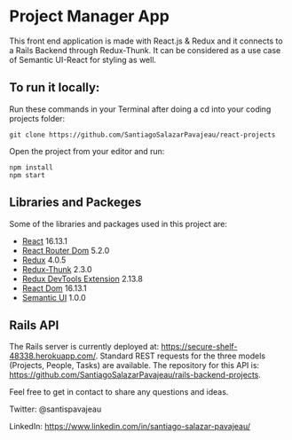 # Project Manager App

This front end application is made with React.js & Redux and it connects to a Rails Backend through Redux-Thunk. It can be considered as a use case of Semantic UI-React for styling as well.

## To run it locally:

Run these commands in your Terminal after doing a cd into your coding projects folder:

```
git clone https://github.com/SantiagoSalazarPavajeau/react-projects
```

Open the project from your editor and run:

```
npm install
npm start
```

## Libraries and Packeges

Some of the libraries and packages used in this project are:

 * [React](https://reactjs.org/) 16.13.1
 * [React Router Dom](https://www.npmjs.com/package/react-router-dom) 5.2.0
 * [Redux](https://redux.js.org/) 4.0.5
 * [Redux-Thunk](https://github.com/reduxjs/redux-thunk) 2.3.0
 * [Redux DevTools Extension](https://github.com/zalmoxisus/redux-devtools-extension) 2.13.8
 * [React Dom](https://reactjs.org/docs/rendering-elements.html) 16.13.1
 * [Semantic UI](https://react.semantic-ui.com/) 1.0.0

## Rails API

The Rails server is currently deployed at: https://secure-shelf-48338.herokuapp.com/. Standard REST requests for the three models (Projects, People, Tasks) are available. The repository for this API is: https://github.com/SantiagoSalazarPavajeau/rails-backend-projects.

Feel free to get in contact to share any questions and ideas.

Twitter: @santispavajeau

LinkedIn: https://www.linkedin.com/in/santiago-salazar-pavajeau/